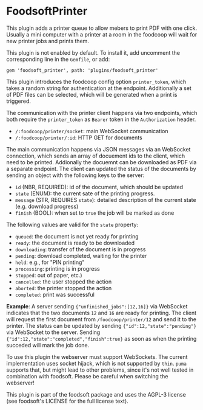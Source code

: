 FoodsoftPrinter
=================

This plugin adds a printer queue to allow mebers to print PDF with one click.
Usually a mini computer with a printer at a room in the foodcoop will wait for
new printer jobs and prints them.

This plugin is not enabled by default. To install it, add uncomment the
corresponding line in the `Gemfile`, or add:

```Gemfile
gem 'foodsoft_printer', path: 'plugins/foodsoft_printer'
```

This plugin introduces the foodcoop config option `printer_token`, which takes
a random string for authentication at the endpoint. Additionally a set of
PDF files can be selected, which will be generated when a print is triggered.

The communication with the printer client happens via two endpoints, which both
require the `printer_token` as `Bearer` token in the `Authorization` header.
* `/:foodcoop/printer/socket`: main WebSocket communication
* `/:foodcoop/printer/:id`: HTTP GET for documents

The main communication happens via JSON messages via an WebSocket connection,
which sends an array of docuement ids to the client, which need to be printed.
Addionally the docuemnt can be downloaded as PDF via a separate endpoint.
The client can updated the status of the documents by sending an object with
the following keys to the server:
* `id` (NBR, REQUIRED): id of the document, which should be updated
* `state` (ENUM): the current sate of the printing progress.
* `message` (STR, REQUIRES `state`): detailed description of the current state
                                     (e.g. download progress)
* `finish` (BOOL): when set to `true` the job will be marked as done

The following values are valid for the `state` property:
* `queued`: the document is not yet ready for printing
* `ready`: the document is ready to be downloaded
* `downloading`: transfer of the document is in progress
* `pending`: download completed, waiting for the printer
* `held`: e.g., for "PIN printing"
* `processing`: printing is in progress
* `stopped`: out of paper, etc.)
* `cancelled`: the user stopped the action
* `aborted`: the printer stopped the action
* `completed`: print was successful

**Example**:
A server sending `{"unfinished_jobs":[12,16]}` via WebSocket indicates that the
two documents `12` and `16` are ready for printing. The client will request the
first document from `/foodcoop/printer/12` and send it to the printer. The
status can be updated by sending `{"id":12,"state":"pending"}` via WebSocket to
the server. Sending `{"id":12,"state":"completed","finish":true}` as soon as
when the printing succeded will mark the job done.

To use this plugin the webserver must support WebSockets. The current
implementation uses socket hijack, which is not supported by `thin`. `puma`
supports that, but might lead to other problems, since it's not well tested
in combination with foodsoft. Please be careful when switching the webserver!

This plugin is part of the foodsoft package and uses the AGPL-3 license (see
foodsoft's LICENSE for the full license text).
